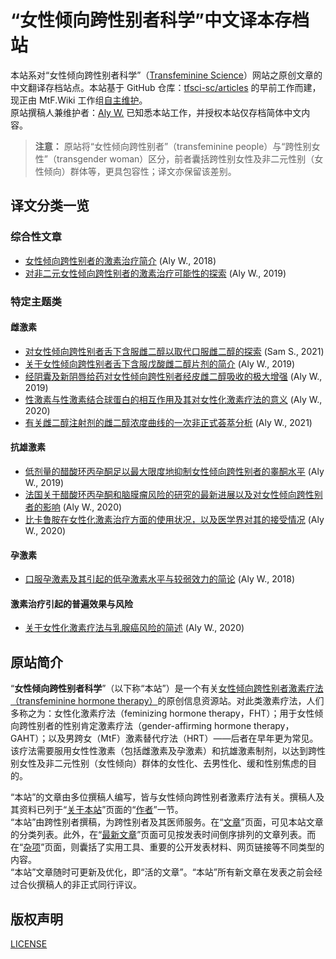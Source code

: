 # “女性倾向跨性别者科学”中文译本存档站

本站系对“女性倾向跨性别者科学”（[Transfeminine Science][origin-en]）网站之原创文章的中文翻译存档站点。本站基于 GitHub 仓库：[tfsci-sc/articles][origin-cn] 的早前工作而建，现正由 MtF.Wiki 工作组[自主维护][source]。  
原站撰稿人兼维护者：[Aly W.][author-en] 已知悉本站工作，并授权本站仅存档简体中文内容。

> **注意：** 原站将“女性倾向跨性别者”（transfeminine people）与“跨性别女性”（transgender woman）区分，前者囊括跨性别女性及非二元性别（女性倾向）群体等，更具包容性；译文亦保留该差别。

## 译文分类一览

### 综合性文章

- [女性倾向跨性别者的激素治疗简介](articles/transfem-intro.md) (Aly W., 2018)
- [对非二元女性倾向跨性别者的激素治疗可能性的探索](articles/nonbinary-transfem-overview.md) (Aly W., 2019)

### 特定主题类

#### 雌激素

- [对女性倾向跨性别者舌下含服雌二醇以取代口服雌二醇的探索](articles/sublingual-e2-transfem.md) (Sam S., 2021)
- [关于女性倾向跨性别者舌下含服戊酸雌二醇片剂的简介](articles/sublingual-ev.md) (Aly W., 2019)
- [经阴囊及新阴唇给药对女性倾向跨性别者经皮雌二醇吸收的极大增强](articles/genital-e2-application.md) (Aly W., 2019)
- [性激素与性激素结合球蛋白的相互作用及其对女性化激素疗法的意义](articles/shbg.md) (Aly W., 2020)
- [有关雌二醇注射剂的雌二醇浓度曲线的一次非正式荟萃分析](articles/injectable-e2-meta-analysis.md) (Aly W., 2021)

#### 抗雄激素

- [低剂量的醋酸环丙孕酮足以最大限度地抑制女性倾向跨性别者的睾酮水平](articles/cpa-dosage.md) (Aly W., 2019)
- [法国关于醋酸环丙孕酮和脑膜瘤风险的研究的最新进展以及对女性倾向跨性别者的影响](articles/cpa-meningioma.md) (Aly W., 2020)
- [比卡鲁胺在女性化激素治疗方面的使用状况，以及医学界对其的接受情况](articles/bica-adoption.md) (Aly W., 2020)

#### 孕激素

- [口服孕激素及其引起的低孕激素水平与较弱效力的简论](articles/oral-p4-low-levels.md) (Aly W., 2018)

#### 激素治疗引起的普遍效果与风险

- [关于女性化激素疗法与乳腺癌风险的简述](articles/breast-cancer.md) (Aly W., 2020)

## 原站简介

“**女性倾向跨性别者科学**”（以下称“本站”）是一个有关<u>女性倾向跨性别者激素疗法（transfeminine hormone therapy）</u>的原创信息资源站。对此类激素疗法，人们多称之为：女性化激素疗法（feminizing hormone therapy，FHT）；用于女性倾向跨性别者的性别肯定激素疗法（gender-affirming hormone therapy，GAHT）；以及男跨女（MtF）激素替代疗法（HRT）——后者在早年更为常见。该疗法需要服用女性性激素（包括雌激素及孕激素）和抗雄激素制剂，以达到跨性别女性及非二元性别（女性倾向）群体的女性化、去男性化、缓和性别焦虑的目的。

“本站”的文章由多位撰稿人编写，皆与女性倾向跨性别者激素疗法有关。撰稿人及其资料已列于“[关于本站][about]”页面的“[作者][authors-about]”一节。  
“本站”由跨性别者撰稿，为跨性别者及其医师服务。在“[文章][articles]”页面，可见本站文章的分类列表。此外，在“[最新文章][latest]”页面可见按发表时间倒序排列的文章列表。而在“[杂项][misc]”页面，则囊括了实用工具、重要的公开发表材料、网页链接等不同类型的内容。  
“本站”文章随时可更新及优化，即“活的文章”。“本站”所有新文章在发表之前会经过合伙撰稿人的非正式同行评议。

## 版权声明

[LICENSE](LICENSE.md)

[origin-en]: https://transfemscience.org/
[origin-cn]: https://github.com/tfsci-sc/articles
[source]: https://github.com/mtf-wiki/transfeminine-science
[author-en]: https://transfemscience.org/about/#aly-w
[about]: https://transfemscience.org/about/
[authors-about]: https://transfemscience.org/about/#authors
[articles]: #译文分类一览
[latest]: https://transfemscience.org/articles-by-date/
[misc]: https://transfemscience.org/misc/